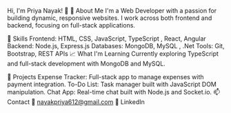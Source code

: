 Hi, I'm Priya Nayak! 👋
🚀 About Me
I'm a Web Developer with a passion for building dynamic, responsive websites. I work across both frontend and backend, focusing on full-stack applications.

💼 Skills
Frontend: HTML, CSS, JavaScript, TypeScript , React, Angular
Backend: Node.js, Express.js
Databases: MongoDB, MySQL , .Net
Tools: Git, Bootstrap, REST APIs
📈 What I'm Learning
Currently exploring TypeScript and full-stack development with MongoDB and MySQL.

🌱 Projects
Expense Tracker: Full-stack app to manage expenses with payment integration.
To-Do List: Task manager built with JavaScript DOM manipulation.
Chat App: Real-time chat built with Node.js and Socket.io.
📫 Contact
📧 nayakpriya612@gmail.com
💼 LinkedIn
